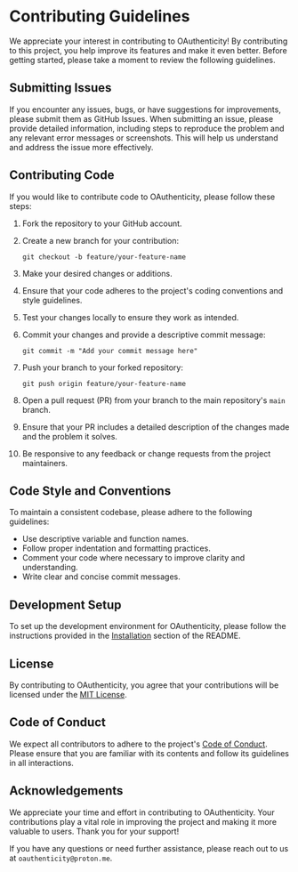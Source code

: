 # Contributing Guidelines

We appreciate your interest in contributing to OAuthenticity! By contributing to this project, you help improve its features and make it even better. Before getting started, please take a moment to review the following guidelines.

## Submitting Issues

If you encounter any issues, bugs, or have suggestions for improvements, please submit them as GitHub Issues. When submitting an issue, please provide detailed information, including steps to reproduce the problem and any relevant error messages or screenshots. This will help us understand and address the issue more effectively.

## Contributing Code

If you would like to contribute code to OAuthenticity, please follow these steps:

1. Fork the repository to your GitHub account.
2. Create a new branch for your contribution:

   ```shell
   git checkout -b feature/your-feature-name
   ```

3. Make your desired changes or additions.
4. Ensure that your code adheres to the project's coding conventions and style guidelines.
5. Test your changes locally to ensure they work as intended.
6. Commit your changes and provide a descriptive commit message:

   ```shell
   git commit -m "Add your commit message here"
   ```

7. Push your branch to your forked repository:

   ```shell
   git push origin feature/your-feature-name
   ```

8. Open a pull request (PR) from your branch to the main repository's `main` branch.
9. Ensure that your PR includes a detailed description of the changes made and the problem it solves.
10. Be responsive to any feedback or change requests from the project maintainers.

## Code Style and Conventions

To maintain a consistent codebase, please adhere to the following guidelines:

- Use descriptive variable and function names.
- Follow proper indentation and formatting practices.
- Comment your code where necessary to improve clarity and understanding.
- Write clear and concise commit messages.

## Development Setup

To set up the development environment for OAuthenticity, please follow the instructions provided in the [Installation](README.md#installation) section of the README.

## License

By contributing to OAuthenticity, you agree that your contributions will be licensed under the [MIT License](LICENSE).

## Code of Conduct

We expect all contributors to adhere to the project's [Code of Conduct](CODE_OF_CONDUCT.md). Please ensure that you are familiar with its contents and follow its guidelines in all interactions.

## Acknowledgements

We appreciate your time and effort in contributing to OAuthenticity. Your contributions play a vital role in improving the project and making it more valuable to users. Thank you for your support!

If you have any questions or need further assistance, please reach out to us at `oauthenticity@proton.me`.
